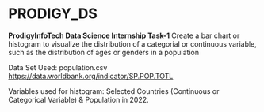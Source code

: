 # PRODIGY_DS
**ProdigyInfoTech Data Science Internship Task-1**
Create a bar chart or histogram to visualize the distribution of a categorial or continuous variable, such as the distribution of ages or genders in a population

Data Set Used:  population.csv
                https://data.worldbank.org/indicator/SP.POP.TOTL

Variables used for histogram: 
    Selected Countries (Continuous or Categorical Variable) & Population in 2022.
